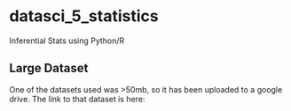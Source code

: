 # datasci_5_statistics
Inferential Stats using Python/R

## Large Dataset 
 One of the datasets used was >50mb, so it has been uploaded to a google drive. The link to that dataset is here: 
